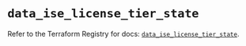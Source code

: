 # `data_ise_license_tier_state`

Refer to the Terraform Registry for docs: [`data_ise_license_tier_state`](https://registry.terraform.io/providers/ciscodevnet/ise/0.2.11/docs/data-sources/license_tier_state).
